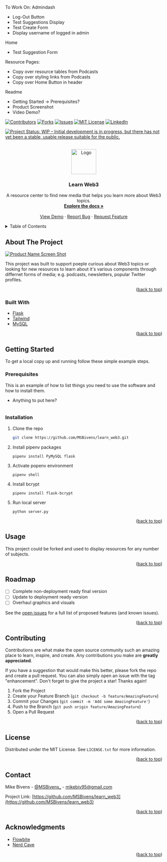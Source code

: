To Work On:
Admindash
- Log-Out Button
- Test Suggestions Display
- Test Create Form
- Display username of logged in admin

Home
- Test Suggestion Form

Resource Pages:
- Copy over resource tables from Podcasts
- Copy over styling links from Podcasts
- Copy over Home Button in header

Readme
- Getting Started -> Prerequisites?
- Product Screenshot 
- Video Demo?


<div id="top"></div>

[![Contributors][contributors-shield]][contributors-url]
[![Forks][forks-shield]][forks-url]
[![Issues][issues-shield]][issues-url]
[![MIT License][license-shield]][license-url]
[![LinkedIn][linkedin-shield]][linkedin-url]


[![Project Status: WIP – Initial development is in progress, but there has not yet been a stable, usable release suitable for the public.](https://www.repostatus.org/badges/latest/wip.svg)](https://www.repostatus.org/#wip)


<!-- PROJECT LOGO -->
<br />
<div align="center">
  <a href="https://github.com/MSBivens/learn_web3">
    <img src="images/logo.png" alt="Logo" width="80" height="80">
  </a>

<h3 align="center">Learn Web3</h3>

  <p align="center">
    A resource center to find new media that helps you learn more about Web3 topics.
    <br />
    <a href="https://github.com/MSBivens/learn_web3"><strong>Explore the docs »</strong></a>
    <br />
    <br />
    <a href="https://github.com/MSBivens/learn_web3">View Demo</a>
    ·
    <a href="https://github.com/MSBivens/learn_web3/issues">Report Bug</a>
    ·
    <a href="https://github.com/MSBivens/learn_web3/issues">Request Feature</a>
  </p>
</div>



<!-- TABLE OF CONTENTS -->
<details>
  <summary>Table of Contents</summary>
  <ol>
    <li>
      <a href="#about-the-project">About The Project</a>
      <ul>
        <li><a href="#built-with">Built With</a></li>
      </ul>
    </li>
    <li>
      <a href="#getting-started">Getting Started</a>
      <ul>
        <li><a href="#prerequisites">Prerequisites</a></li>
        <li><a href="#installation">Installation</a></li>
      </ul>
    </li>
    <li><a href="#usage">Usage</a></li>
    <li><a href="#roadmap">Roadmap</a></li>
    <li><a href="#contributing">Contributing</a></li>
    <li><a href="#license">License</a></li>
    <li><a href="#contact">Contact</a></li>
    <li><a href="#acknowledgments">Acknowledgments</a></li>
  </ol>
</details>



<!-- ABOUT THE PROJECT -->
## About The Project

[![Product Name Screen Shot][product-screenshot]](https://example.com)

This project was built to support poeple curious about Web3 topics or looking for new resources to learn about it's various components through differnet forms of media; e.g. podcasts, newsletters, popular Twitter profiles. 

<p align="right">(<a href="#top">back to top</a>)</p>



### Built With

* [Flask](https://flask.palletsprojects.com/en/2.1.x/)
* [Tailwind](https://tailwindcss.com/)
* [MySQL](https://www.mysql.com/)

<p align="right">(<a href="#top">back to top</a>)</p>



<!-- GETTING STARTED -->
## Getting Started

To get a local copy up and running follow these simple example steps.

### Prerequisites

This is an example of how to list things you need to use the software and how to install them.
* Anything to put here?
  ```sh
  
  ```

### Installation

1. Clone the repo
   ```sh
   git clone https://github.com/MSBivens/learn_web3.git
   ```
2. Install pipenv packages
   ```
   pipenv install PyMySQL flask
   ```
3. Activate popenv environment
   ```
   pipenv shell
   ```
4. Install bcrypt
   ```
   pipenv install flask-bcrypt
   ```
5. Run local server
   ```
   python server.py
   ```

<p align="right">(<a href="#top">back to top</a>)</p>



<!-- USAGE EXAMPLES -->
## Usage

This project could be forked and used to display resources for any number of subjects.

<p align="right">(<a href="#top">back to top</a>)</p>



<!-- ROADMAP -->
## Roadmap

- [ ] Complete non-deployment ready final version
- [ ] Update to deployment ready version
- [ ] Overhaul graphics and visuals

See the [open issues](https://github.com/github_username/repo_name/issues) for a full list of proposed features (and known issues).

<p align="right">(<a href="#top">back to top</a>)</p>



<!-- CONTRIBUTING -->
## Contributing

Contributions are what make the open source community such an amazing place to learn, inspire, and create. Any contributions you make are **greatly appreciated**.

If you have a suggestion that would make this better, please fork the repo and create a pull request. You can also simply open an issue with the tag "enhancement".
Don't forget to give the project a star! Thanks again!

1. Fork the Project
2. Create your Feature Branch (`git checkout -b feature/AmazingFeature`)
3. Commit your Changes (`git commit -m 'Add some AmazingFeature'`)
4. Push to the Branch (`git push origin feature/AmazingFeature`)
5. Open a Pull Request

<p align="right">(<a href="#top">back to top</a>)</p>



<!-- LICENSE -->
## License

Distributed under the MIT License. See `LICENSE.txt` for more information.

<p align="right">(<a href="#top">back to top</a>)</p>



<!-- CONTACT -->
## Contact

Mike Bivens - [@MSBivens_](https://twitter.com/MSBivens_) - mikebiv95@gmail.com

Project Link: [https://github.com/MSBivens/learn_web3](https://github.com/MSBivens/learn_web3)

<p align="right">(<a href="#top">back to top</a>)</p>



<!-- ACKNOWLEDGMENTS -->
## Acknowledgments

* [Flowbite](https://flowbite.com/)
* [Nerd Cave](https://nerdcave.com/tailwind-cheat-sheet)

<p align="right">(<a href="#top">back to top</a>)</p>


<!-- MARKDOWN LINKS & IMAGES -->
<!-- https://www.markdownguide.org/basic-syntax/#reference-style-links -->
[contributors-shield]: https://img.shields.io/github/contributors/MSBivens/learn_web3.svg?style=for-the-badge
[contributors-url]: https://github.com/MSBivens/learn_web3/graphs/contributors
[forks-shield]: https://img.shields.io/github/forks/MSBivens/learn_web3.svg?style=for-the-badge
[forks-url]: https://github.com/MSBivens/learn_web3/network/members
[issues-shield]: https://img.shields.io/github/issues/MSBivens/learn_web3.svg?style=for-the-badge
[issues-url]: https://github.com/MSBivens/learn_web3/issues
[license-shield]: https://img.shields.io/github/license/MSBivens/learn_web3.svg?style=for-the-badge
[license-url]: https://github.com/MSBivens/learn_web3/blob/master/LICENSE.txt
[linkedin-shield]: https://img.shields.io/badge/-LinkedIn-black.svg?style=for-the-badge&logo=linkedin&colorB=555
[linkedin-url]: https://linkedin.com/in/msbivens
[product-screenshot]: images/screenshot.png
